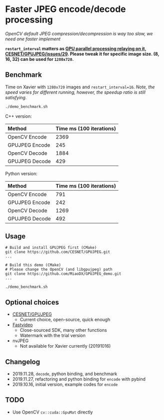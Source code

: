 # Faster JPEG encode/decode processing

*OpenCV default JPEG compression/decompression is way too slow, we need one faster implement*

**`restart_interval` matters as [GPU parallel processing relaying on it, CESNET/GPUJPEG/issues/29](https://github.com/CESNET/GPUJPEG/issues/29). Please tweak it for specific image size. (8, 16, 32) can be used for `1280x720`.**

## Benchmark

Time on Xavier with `1280x720` images and `restart_interval=16`. *Note, the speed varies for different running, however, the speedup ratio is still satisfying.*

``` bash
./demo_benchmark.sh
```

C++ version:

| Method | Time ms (100 iterations) |
| :-----| :---- | 
| OpenCV Encode | 2369  |
| GPUJPEG Encode | 245  |
| OpenCV Decode | 1884  |
| GPUJPEG Decode | 429  |


Python version:

| Method | Time ms (100 iterations) |
| :-----| :---- | 
| OpenCV Encode | 791  |
| GPUJPEG Encode | 242  |
| OpenCV Decode | 1269  |
| GPUJPEG Decode | 492  |

## Usage

``` vi
# Build and install GPUJPEG first (CMake)
git clone https://github.com/CESNET/GPUJPEG.git
...

# Build this demo (CMake)
# Please change the OpenCV (and libgpujpeg) path
git clone https://github.com/MiaoDX/GPUJPEG_demo.git
...

./demo_benchmark.sh
```

## Optional choices

* [CESNET/GPUJPEG](https://github.com/CESNET/GPUJPEG.git) 
  - Current choice, open-source, quick enough
* [Fastvideo](https://www.fastcompression.com/)
  - Close-sourced SDK, many other functions
  - Watermark with the trial version
* nvJPEG
  - Not available for Xavier currently (20191016)

## Changelog

* 2019.11.28, `decode`, python binding, and benchmark
* 2019.11.27, refactoring and python binding for `encode` with pybind
* 2019.10.16, initial version, example codes for `encode`

## TODO

* Use OpenCV `cv::cuda::GpuMat` directly
